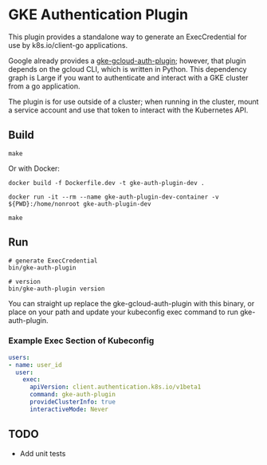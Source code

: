 # GKE Authentication Plugin

This plugin provides a standalone way to generate an ExecCredential for use by k8s.io/client-go applications.

Google already provides a [gke-gcloud-auth-plugin](https://cloud.google.com/blog/products/containers-kubernetes/kubectl-auth-changes-in-gke); however, that plugin depends on the gcloud CLI, which is written in Python. This dependency graph is Large if you want to authenticate and interact with a GKE cluster from a go application.

The plugin is for use outside of a cluster; when running in the cluster, mount a service account and use that token to interact with the Kubernetes API.

## Build

```shell
make
```

Or with Docker:
```shell
docker build -f Dockerfile.dev -t gke-auth-plugin-dev .

docker run -it --rm --name gke-auth-plugin-dev-container -v ${PWD}:/home/nonroot gke-auth-plugin-dev

make
```

## Run

```shell
# generate ExecCredential
bin/gke-auth-plugin

# version
bin/gke-auth-plugin version
```

You can straight up replace the gke-gcloud-auth-plugin with this binary, or place on your path and update your kubeconfig exec command to run gke-auth-plugin.

### Example Exec Section of Kubeconfig

```yaml
users:
- name: user_id
  user:
    exec:
      apiVersion: client.authentication.k8s.io/v1beta1
      command: gke-auth-plugin
      provideClusterInfo: true
      interactiveMode: Never
```
## TODO

- Add unit tests